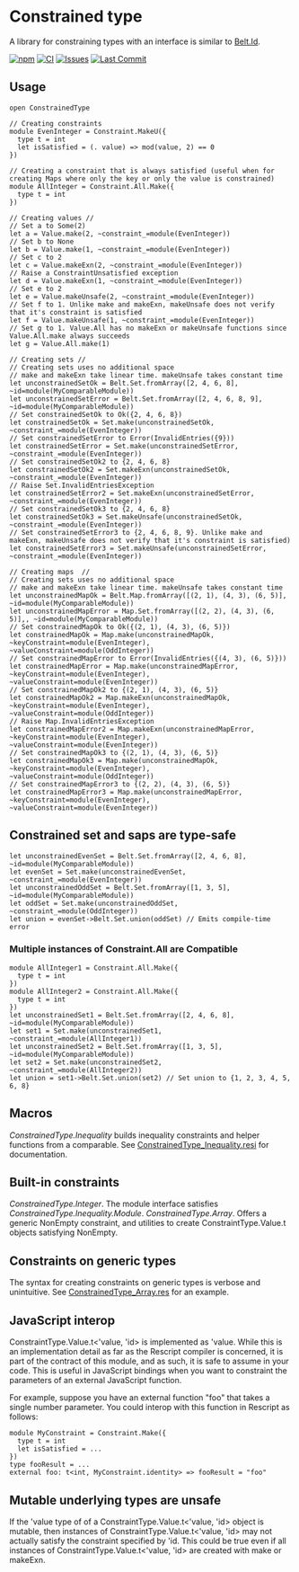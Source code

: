 # Constrained type

A library for constraining types with an interface is similar to [Belt.Id](https://rescript-lang.org/docs/manual/latest/api/belt/id).

[![npm](https://img.shields.io/npm/v/@awebyte/constrained-type.svg)](https://npmjs.org/@awebyte/constrained-type)
[![CI](https://github.com/LoganGrier/constrained-type/actions/workflows/test.yml/badge.svg)](https://github.com/LoganGrier/constrained-type/actions/workflows/test.yml)
[![Issues](https://img.shields.io/github/issues/LoganGrier/constrained-type.svg)](https://github.com/LoganGrier/constrained-type/issues)
[![Last Commit](https://img.shields.io/github/last-commit/LoganGrier/constrained-type.svg)](https://github.com/LoganGrier/constrained-type/commits/master)

## Usage

```rescript
open ConstrainedType

// Creating constraints
module EvenInteger = Constraint.MakeU({
  type t = int
  let isSatisfied = (. value) => mod(value, 2) == 0
})

// Creating a constraint that is always satisfied (useful when for creating Maps where only the key or only the value is constrained)
module AllInteger = Constraint.All.Make({
  type t = int
})

// Creating values //
// Set a to Some(2)
let a = Value.make(2, ~constraint_=module(EvenInteger))
// Set b to None
let b = Value.make(1, ~constraint_=module(EvenInteger)) 
// Set c to 2
let c = Value.makeExn(2, ~constraint_=module(EvenInteger))
// Raise a ConstraintUnsatisfied exception
let d = Value.makeExn(1, ~constraint_=module(EvenInteger)) 
// Set e to 2
let e = Value.makeUnsafe(2, ~constraint_=module(EvenInteger)) 
// Set f to 1. Unlike make and makeExn, makeUnsafe does not verify that it's constraint is satisfied
let f = Value.makeUnsafe(1, ~constraint_=module(EvenInteger)) 
// Set g to 1. Value.All has no makeExn or makeUnsafe functions since Value.All.make always succeeds
let g = Value.All.make(1)

// Creating sets //
// Creating sets uses no additional space
// make and makeExn take linear time. makeUnsafe takes constant time
let unconstrainedSetOk = Belt.Set.fromArray([2, 4, 6, 8], ~id=module(MyComparableModule))
let unconstrainedSetError = Belt.Set.fromArray([2, 4, 6, 8, 9], ~id=module(MyComparableModule))
// Set constrainedSetOk to Ok({2, 4, 6, 8})
let constrainedSetOk = Set.make(unconstrainedSetOk, ~constraint_=module(EvenInteger)) 
// Set constrainedSetError to Error(InvalidEntries({9}))
let constrainedSetError = Set.make(unconstrainedSetError, ~constraint_=module(EvenInteger)) 
// Set constrainedSetOk2 to {2, 4, 6, 8}
let constrainedSetOk2 = Set.makeExn(unconstrainedSetOk, ~constraint_=module(EvenInteger)) 
// Raise Set.InvalidEntriesException
let constrainedSetError2 = Set.makeExn(unconstrainedSetError, ~constraint_=module(EvenInteger)) 
// Set constrainedSetOk3 to {2, 4, 6, 8}
let constrainedSetOk3 = Set.makeUnsafe(unconstrainedSetOk, ~constraint_=module(EvenInteger)) 
// Set constrainedSetError3 to {2, 4, 6, 8, 9}. Unlike make and makeExn, makeUnsafe does not verify that it's constraint is satisfied)
let constrainedSetError3 = Set.makeUnsafe(unconstrainedSetError, ~constraint_=module(EvenInteger)) 

// Creating maps  //
// Creating sets uses no additional space
// make and makeExn take linear time. makeUnsafe takes constant time
let unconstrainedMapOk = Belt.Map.fromArray([(2, 1), (4, 3), (6, 5)], ~id=module(MyComparableModule))
let unconstrainedMapError = Map.Set.fromArray([(2, 2), (4, 3), (6, 5)],, ~id=module(MyComparableModule))
// Set constrainedMapOk to Ok({(2, 1), (4, 3), (6, 5)})
let constrainedMapOk = Map.make(unconstrainedMapOk, ~keyConstraint=module(EvenInteger), ~valueConstraint=module(OddInteger))
// Set constrainedMapError to Error(InvalidEntries({(4, 3), (6, 5)}))
let constrainedMapError = Map.make(unconstrainedMapError, ~keyConstraint=module(EvenInteger), ~valueConstraint=module(EvenInteger)) 
// Set constrainedMapOk2 to {(2, 1), (4, 3), (6, 5)}
let constrainedMapOk2 = Map.makeExn(unconstrainedMapOk, ~keyConstraint=module(EvenInteger), ~valueConstraint=module(OddInteger))
// Raise Map.InvalidEntriesException
let constrainedMapError2 = Map.makeExn(unconstrainedMapError, ~keyConstraint=module(EvenInteger), ~valueConstraint=module(EvenInteger)) 
// Set constrainedMapOk3 to {(2, 1), (4, 3), (6, 5)}
let constrainedMapOk3 = Map.make(unconstrainedMapOk, ~keyConstraint=module(EvenInteger), ~valueConstraint=module(OddInteger))
// Set constrainedMapError3 to {(2, 2), (4, 3), (6, 5)}
let constrainedMapError3 = Map.make(unconstrainedMapError, ~keyConstraint=module(EvenInteger), ~valueConstraint=module(EvenInteger)) 
```

## Constrained set and saps are type-safe

```rescript
let unconstrainedEvenSet = Belt.Set.fromArray([2, 4, 6, 8], ~id=module(MyComparableModule))
let evenSet = Set.make(unconstrainedEvenSet, ~constraint_=module(EvenInteger))
let unconstrainedOddSet = Belt.Set.fromArray([1, 3, 5], ~id=module(MyComparableModule))
let oddSet = Set.make(unconstrainedOddSet, ~constraint_=module(OddInteger))
let union = evenSet->Belt.Set.union(oddSet) // Emits compile-time error
```

### Multiple instances of Constraint.All are Compatible

```rescript
module AllInteger1 = Constraint.All.Make({
  type t = int
})
module AllInteger2 = Constraint.All.Make({
  type t = int
})
let unconstrainedSet1 = Belt.Set.fromArray([2, 4, 6, 8], ~id=module(MyComparableModule))
let set1 = Set.make(unconstrainedSet1, ~constraint_=module(AllInteger1))
let unconstrainedSet2 = Belt.Set.fromArray([1, 3, 5], ~id=module(MyComparableModule))
let set2 = Set.make(unconstrainedSet2, ~constraint_=module(AllInteger2))
let union = set1->Belt.Set.union(set2) // Set union to {1, 2, 3, 4, 5, 6, 8}
```

## Macros

*ConstrainedType.Inequality* builds inequality constraints and helper functions from a comparable. See [ConstrainedType_Inequality.resi](src/ConstrainedType_Inequality.resi) for documentation.

## Built-in constraints

*ConstrainedType.Integer*. The module interface satisfies *ConstrainedType.Inequality.Module*.
*ConstrainedType.Array*. Offers a generic NonEmpty constraint, and utilities to create ConstraintType.Value.t objects satisfying NonEmpty.

## Constraints on generic types

The syntax for creating constraints on generic types is verbose and unintuitive. See [ConstrainedType_Array.res](src/ConstrainedType_Array.res) for an example.

## JavaScript interop

ConstraintType.Value.t<'value, 'id> is implemented as 'value. While this is an implementation detail as far as the Rescript compiler is concerned, it is part of the contract of this module, and as such, it is safe to assume in your code. This is useful in JavaScript bindings when you want to constraint the parameters of an external JavaScript function.

For example, suppose you have an external function "foo" that takes a single number parameter. You could interop with this function in Rescript as follows:

```rescript
module MyConstraint = Constraint.Make({
  type t = int
  let isSatisfied = ...
})
type fooResult = ...
external foo: t<int, MyConstraint.identity> => fooResult = "foo"
```

## Mutable underlying types are unsafe

If the 'value type of of a ConstraintType.Value.t<'value, 'id> object is mutable, then instances of ConstraintType.Value.t<'value, 'id> may not actually satisfy the constraint specified by 'id. This could be true even if all instances of ConstraintType.Value.t<'value, 'id> are created with make or makeExn.
